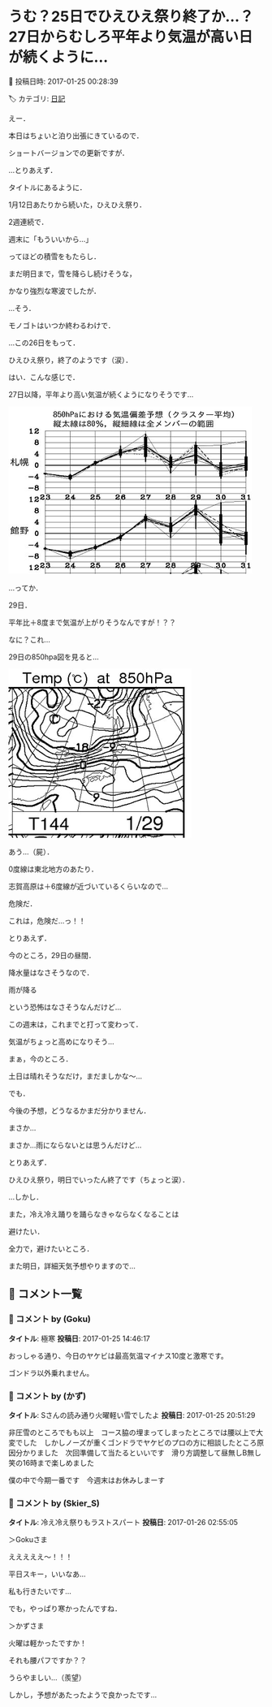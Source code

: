 # うむ？25日でひえひえ祭り終了か…？27日からむしろ平年より気温が高い日が続くように…

📅 投稿日時: 2017-01-25 00:28:39

🏷️ カテゴリ: [日記](cc4b5682fb7b8b144980957a978653fb0.md)

えー．


本日はちょいと泊り出張にきているので．


ショートバージョンでの更新ですが．





…とりあえず．


タイトルにあるように．





1月12日あたりから続いた，ひえひえ祭り．





2週連続で．


週末に「もういいから…」


ってほどの積雪をもたらし．


まだ明日まで，雪を降らし続けそうな，


かなり強烈な寒波でしたが．





…そう．


モノゴトはいつか終わるわけで．


…この26日をもって．


ひえひえ祭り，終了のようです（涙）．





はい．こんな感じで．


27日以降，平年より高い気温が続くようになりそうです…




![6ed7ad4b9e1db1f8a1148e600032f51e.jpg](images/6ed7ad4b9e1db1f8a1148e600032f51e.jpg)




…ってか．


29日．


平年比＋8度まで気温が上がりそうなんですが！？？


なに？これ…





29日の850hpa図を見ると…




![5a15a78b356a6174b6c65f2993960618.jpg](images/5a15a78b356a6174b6c65f2993960618.jpg)




あう…（屍）．


0度線は東北地方のあたり．


志賀高原は＋6度線が近づいているくらいなので…


危険だ．


これは，危険だ…っ！！





とりあえず．


今のところ，29日の昼間．


降水量はなさそうなので．


雨が降る


という恐怖はなさそうなんだけど…





この週末は，これまでと打って変わって．


気温がちょっと高めになりそう…


まぁ，今のところ．


土日は晴れそうなだけ，まだましかな～…





でも．


今後の予想，どうなるかまだ分かりません．


まさか…


まさか…雨にならないとは思うんだけど…





とりあえず．


ひえひえ祭り，明日でいったん終了です（ちょっと涙）．





…しかし．


また，冷え冷え踊りを踊らなきゃならなくなることは


避けたい．


全力で，避けたいところ．





また明日，詳細天気予想やりますので…

## 💬 コメント一覧

### 💬 コメント by (Goku)
**タイトル**: 極寒
**投稿日**: 2017-01-25 14:46:17

おっしゃる通り、今日のヤケビは最高気温マイナス10度と激寒です。

ゴンドラ以外乗れません。

### 💬 コメント by (かず)
**タイトル**: Sさんの読み通り火曜軽い雪でしたよ
**投稿日**: 2017-01-25 20:51:29

非圧雪のところでもも以上　コース脇の埋まってしまったところでは腰以上で大変でした　しかしノーズが重くゴンドラでヤケビのプロの方に相談したところ原因分かりました　次回準備して当たるといいです　滑り方調整して昼無しB無し笑の16時まで楽しめました

僕の中で今期一番です　今週末はお休みしまーす

### 💬 コメント by (Skier_S)
**タイトル**: 冷え冷え祭りもラストスパート
**投稿日**: 2017-01-26 02:55:05

＞Gokuさま

えええええ～！！！

平日スキー，いいなあ…

私も行きたいです…

でも，やっぱり寒かったんですね．



＞かずさま

火曜は軽かったですか！

それも腰パフですか？？

うらやましい…（羨望）

しかし，予想があたったようで良かったです…

